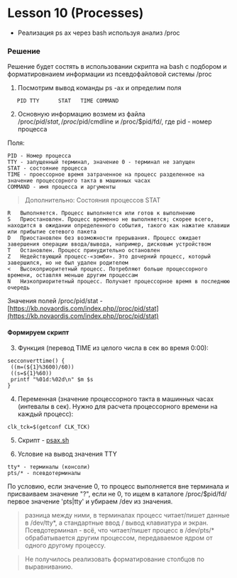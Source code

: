 # Lesson 10 (Processes)

- Реализация ps ax через bash используя анализ /proc

### Решение

Решение будет состять в использовании скрипта на bash с подбором и форматировнаием информации из псевдофайловой системы /proc

1. Посмотрим вывод команды ps -ax и определим поля 
```
   PID TTY      STAT   TIME COMMAND
```

2. Основную информацию возмем из файла /proc/$pid/stat, /proc/$pid/cmdline и /proc/$pid/fd/, где pid - номер процесса

Поля:
```
PID - Номер процесса
TTY - запущенный терминал, значение 0 - терминал не запущен
STAT - состояние процесса 
TIME - проессорное время затраченное на процесс разделенное на значение процессорного такта в машинных часах 
COMMAND - имя процесса и аргументы 
```

> Дополнительно: 
Состояния процессов STAT
```
R	Выполняется. Процесс выполняется или готов к выполнению
S	Приостановлен. Процесс временно не выполняется; скорее всего, находится в ожидании определенного события, такого как нажатие клавиши или прибытие сетевого пакета
D	Приостановлен без возможности прерывания. Процесс ожидает завершения операции ввода/вывода, например, дисковым устройством
T	Остановлен. Процесс принудительно остановлен
Z	Недействующий процесс-«зомби». Это дочерний процесс, который завершился, но не был удален родителем
<	Высокоприоритетный процесс. Потребляют больше процессорного времени, оставляя меньше другим процессам
N	Низкоприоритетный процесс. Получает процессорное время в последнюю очередь
```
Значения полей /proc/pid/stat - [https://kb.novaordis.com/index.php//proc/pid/stat](https://kb.novaordis.com/index.php//proc/pid/stat)

#### Формируем скрипт 

3. Функция (перевод TIME из целого числа в сек во время 0:00): 
```
secconverttime() {
 ((m=(${1}%3600)/60))
 ((s=${1}%60))
 printf "%01d:%02d\n" $m $s
}
```
4. Переменная (значение процессорного такта в машинных часах (интевалы в сек). Нужно для расчета процессорного времени на каждый процесс):
```
clk_tck=$(getconf CLK_TCK)
```

5. Скрипт - [psax.sh](psax.sh)

6. Условие на вывод значения TTY 
```
tty* - терминалы (консоли) 
pts/* - псевдотерминалы
```
По условию, если значение 0, то процесс выполняется вне терминала и присваиваем значение "?", если не 0, то ищем в каталоге /proc/$pid/fd/ первое значение 'pts\|tty' и убираем /dev из значения.

>разница между ними, в терминалах процесс читает/пишет данные в /dev/tty*, а стандартные ввод / вывод клавиатура и экран. Псевдотерминал - всё, что читает/пишет процесс в /dev/pts/* обрабатывается другим процессом, передаваемое ядром от одного другому процессу.

> Не получилось реализовать форматирование столбцов по выравниванию. 

